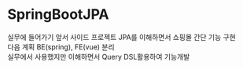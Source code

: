 # SpringBootJPA &nbsp;

실무에 들어가기 앞서 사이드 프로젝트 JPA를 이해하면서 쇼핑몰 간단 기능 구현 <br/>
다음 계획 BE(spring), FE(vue) 분리 <br/>
실무에서 사용했지만 이해하면서 Query DSL활용하여 기능개발 

